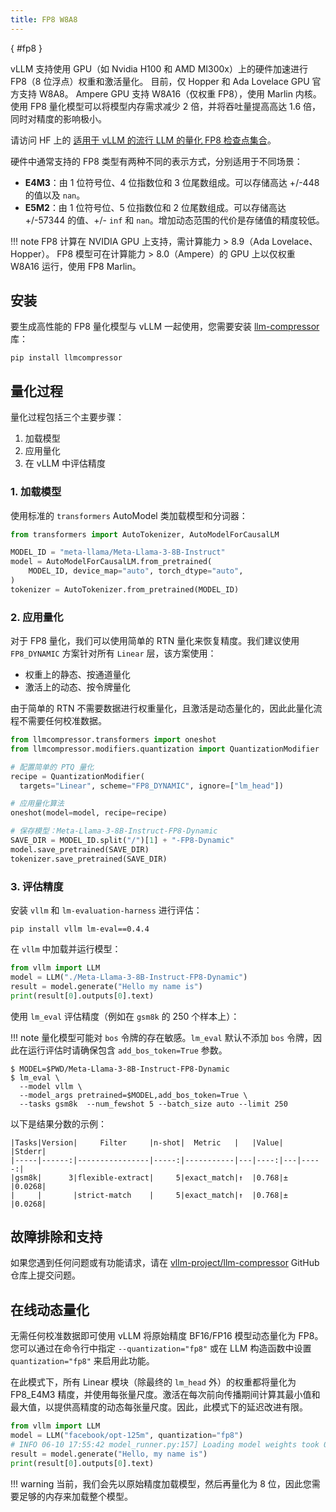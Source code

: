 ```yaml
---
title: FP8 W8A8
---
```

[](){ #fp8 }

vLLM 支持使用 GPU（如 Nvidia H100 和 AMD MI300x）上的硬件加速进行 FP8（8 位浮点）权重和激活量化。
目前，仅 Hopper 和 Ada Lovelace GPU 官方支持 W8A8。
Ampere GPU 支持 W8A16（仅权重 FP8），使用 Marlin 内核。
使用 FP8 量化模型可以将模型内存需求减少 2 倍，并将吞吐量提高高达 1.6 倍，同时对精度的影响极小。

请访问 HF 上的 [适用于 vLLM 的流行 LLM 的量化 FP8 检查点集合](https://huggingface.co/collections/neuralmagic/fp8-llms-for-vllm-666742ed2b78b7ac8df13127)。

硬件中通常支持的 FP8 类型有两种不同的表示方式，分别适用于不同场景：

- **E4M3**：由 1 位符号位、4 位指数位和 3 位尾数组成。可以存储高达 +/-448 的值以及 `nan`。
- **E5M2**：由 1 位符号位、5 位指数位和 2 位尾数组成。可以存储高达 +/-57344 的值、+/- `inf` 和 `nan`。增加动态范围的代价是存储值的精度较低。

!!! note
    FP8 计算在 NVIDIA GPU 上支持，需计算能力 > 8.9（Ada Lovelace、Hopper）。
    FP8 模型可在计算能力 > 8.0（Ampere）的 GPU 上以仅权重 W8A16 运行，使用 FP8 Marlin。

## 安装

要生成高性能的 FP8 量化模型与 vLLM 一起使用，您需要安装 [llm-compressor](https://github.com/vllm-project/llm-compressor/) 库：

```console
pip install llmcompressor
```

## 量化过程

量化过程包括三个主要步骤：

1. 加载模型
2. 应用量化
3. 在 vLLM 中评估精度

### 1. 加载模型

使用标准的 `transformers` AutoModel 类加载模型和分词器：

```python
from transformers import AutoTokenizer, AutoModelForCausalLM

MODEL_ID = "meta-llama/Meta-Llama-3-8B-Instruct"
model = AutoModelForCausalLM.from_pretrained(
    MODEL_ID, device_map="auto", torch_dtype="auto",
)
tokenizer = AutoTokenizer.from_pretrained(MODEL_ID)
```

### 2. 应用量化

对于 FP8 量化，我们可以使用简单的 RTN 量化来恢复精度。我们建议使用 `FP8_DYNAMIC` 方案针对所有 `Linear` 层，该方案使用：

- 权重上的静态、按通道量化
- 激活上的动态、按令牌量化

由于简单的 RTN 不需要数据进行权重量化，且激活是动态量化的，因此此量化流程不需要任何校准数据。

```python
from llmcompressor.transformers import oneshot
from llmcompressor.modifiers.quantization import QuantizationModifier

# 配置简单的 PTQ 量化
recipe = QuantizationModifier(
  targets="Linear", scheme="FP8_DYNAMIC", ignore=["lm_head"])

# 应用量化算法
oneshot(model=model, recipe=recipe)

# 保存模型：Meta-Llama-3-8B-Instruct-FP8-Dynamic
SAVE_DIR = MODEL_ID.split("/")[1] + "-FP8-Dynamic"
model.save_pretrained(SAVE_DIR)
tokenizer.save_pretrained(SAVE_DIR)
```

### 3. 评估精度

安装 `vllm` 和 `lm-evaluation-harness` 进行评估：

```console
pip install vllm lm-eval==0.4.4
```

在 `vllm` 中加载并运行模型：

```python
from vllm import LLM
model = LLM("./Meta-Llama-3-8B-Instruct-FP8-Dynamic")
result = model.generate("Hello my name is")
print(result[0].outputs[0].text)
```

使用 `lm_eval` 评估精度（例如在 `gsm8k` 的 250 个样本上）：

!!! note
    量化模型可能对 `bos` 令牌的存在敏感。`lm_eval` 默认不添加 `bos` 令牌，因此在运行评估时请确保包含 `add_bos_token=True` 参数。

```console
$ MODEL=$PWD/Meta-Llama-3-8B-Instruct-FP8-Dynamic
$ lm_eval \
  --model vllm \
  --model_args pretrained=$MODEL,add_bos_token=True \
  --tasks gsm8k  --num_fewshot 5 --batch_size auto --limit 250
```

以下是结果分数的示例：

```text
|Tasks|Version|     Filter     |n-shot|  Metric   |   |Value|   |Stderr|
|-----|------:|----------------|-----:|-----------|---|----:|---|-----:|
|gsm8k|      3|flexible-extract|     5|exact_match|↑  |0.768|±  |0.0268|
|     |       |strict-match    |     5|exact_match|↑  |0.768|±  |0.0268|
```

## 故障排除和支持

如果您遇到任何问题或有功能请求，请在 [vllm-project/llm-compressor](https://github.com/vllm-project/llm-compressor/issues) GitHub 仓库上提交问题。

## 在线动态量化

无需任何校准数据即可使用 vLLM 将原始精度 BF16/FP16 模型动态量化为 FP8。您可以通过在命令行中指定 `--quantization="fp8"` 或在 LLM 构造函数中设置 `quantization="fp8"` 来启用此功能。

在此模式下，所有 Linear 模块（除最终的 `lm_head` 外）的权重都将量化为 FP8_E4M3 精度，并使用每张量尺度。激活在每次前向传播期间计算其最小值和最大值，以提供高精度的动态每张量尺度。因此，此模式下的延迟改进有限。

```python
from vllm import LLM
model = LLM("facebook/opt-125m", quantization="fp8")
# INFO 06-10 17:55:42 model_runner.py:157] Loading model weights took 0.1550 GB
result = model.generate("Hello, my name is")
print(result[0].outputs[0].text)
```

!!! warning
    当前，我们会先以原始精度加载模型，然后再量化为 8 位，因此您需要足够的内存来加载整个模型。